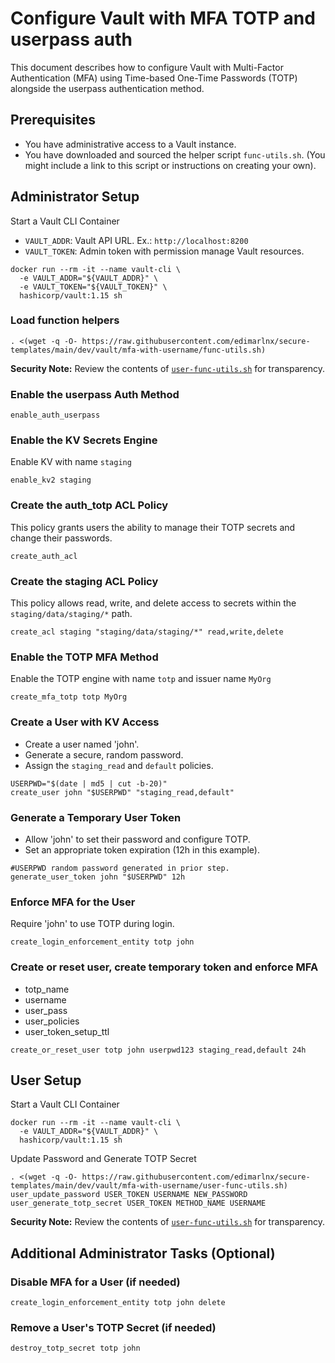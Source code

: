 # Configure Vault with MFA TOTP and userpass auth

This document describes how to configure Vault with Multi-Factor Authentication (MFA) using Time-based One-Time Passwords (TOTP) alongside the userpass authentication method. 

## Prerequisites

* You have administrative access to a Vault instance.
* You have downloaded and sourced the helper script `func-utils.sh`. (You might include a link to this script or instructions on creating your own).

## Administrator Setup

Start a Vault CLI Container

* `VAULT_ADDR`: Vault API URL. Ex.: `http://localhost:8200`
* `VAULT_TOKEN`: Admin token with permission manage Vault resources. 

```shell
docker run --rm -it --name vault-cli \
  -e VAULT_ADDR="${VAULT_ADDR}" \
  -e VAULT_TOKEN="${VAULT_TOKEN}" \
  hashicorp/vault:1.15 sh
```

### Load function helpers

```shell
. <(wget -q -O- https://raw.githubusercontent.com/edimarlnx/secure-templates/main/dev/vault/mfa-with-username/func-utils.sh)
```

**Security Note:** Review the contents of [`user-func-utils.sh`](https://raw.githubusercontent.com/edimarlnx/secure-templates/main/dev/vault/mfa-with-username/func-utils.sh) for transparency.


### Enable the userpass Auth Method

```shell
enable_auth_userpass
```

### Enable the KV Secrets Engine

Enable KV with name `staging`

```shell
enable_kv2 staging
```

### Create the auth_totp ACL Policy

This policy grants users the ability to manage their TOTP secrets and change their passwords.

```shell
create_auth_acl
```

### Create the staging ACL Policy

This policy allows read, write, and delete access to secrets within the `staging/data/staging/*` path.

```shell
create_acl staging "staging/data/staging/*" read,write,delete
```

### Enable the TOTP MFA Method

Enable the TOTP engine with name `totp` and issuer name `MyOrg`

```shell
create_mfa_totp totp MyOrg
```

### Create a User with KV Access

* Create a user named 'john'.
* Generate a secure, random password.
* Assign the `staging_read` and `default` policies.

```shell
USERPWD="$(date | md5 | cut -b-20)"
create_user john "$USERPWD" "staging_read,default"
```

### Generate a Temporary User Token

* Allow 'john' to set their password and configure TOTP.
* Set an appropriate token expiration (12h in this example).

```shell
#USERPWD random password generated in prior step. 
generate_user_token john "$USERPWD" 12h
```

### Enforce MFA for the User

Require 'john' to use TOTP during login.

```shell
create_login_enforcement_entity totp john
```

### Create or reset user, create temporary token and enforce MFA

* totp_name
* username
* user_pass
* user_policies
* user_token_setup_ttl

```shell
create_or_reset_user totp john userpwd123 staging_read,default 24h
```


## User Setup

Start a Vault CLI Container

```shell
docker run --rm -it --name vault-cli \
  -e VAULT_ADDR="${VAULT_ADDR}" \
  hashicorp/vault:1.15 sh
```

Update Password and Generate TOTP Secret

```shell
. <(wget -q -O- https://raw.githubusercontent.com/edimarlnx/secure-templates/main/dev/vault/mfa-with-username/user-func-utils.sh)
user_update_password USER_TOKEN USERNAME NEW_PASSWORD
user_generate_totp_secret USER_TOKEN METHOD_NAME USERNAME
```

**Security Note:** Review the contents of [`user-func-utils.sh`](https://raw.githubusercontent.com/edimarlnx/secure-templates/main/dev/vault/mfa-with-username/user-func-utils.sh) for transparency.

## Additional Administrator Tasks (Optional)

### Disable MFA for a User (if needed)

```shell
create_login_enforcement_entity totp john delete
```

### Remove a User's TOTP Secret (if needed)

```shell
destroy_totp_secret totp john
```

